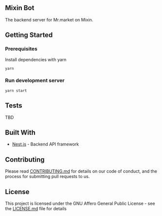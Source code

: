 ## Mixin Bot 

The backend server for Mr.market on Mixin.

## Getting Started

### Prerequisites

Install dependencies with yarn

```
yarn
```

### Run development server

```
yarn start
```

## Tests

TBD

## Built With

* [Nest.js](https://nestjs.com/) - Backend API framework

## Contributing

Please read [CONTRIBUTING.md]() for details on our code of conduct, and the process for submitting pull requests to us.

## License

This project is licensed under the GNU Affero General Public License - see the [LICENSE.md](../LICENSE) file for details
